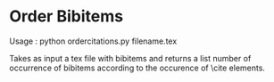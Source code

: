 Order Bibitems
=============

Usage : python ordercitations.py filename.tex

Takes as input a tex file with bibitems and returns a list number of occurrence
of bibitems according to the occurence of \cite elements.
